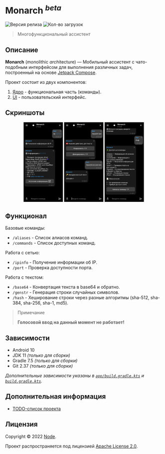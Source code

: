 # Monarch <sup>*beta*</sup> 
![Версия релиза](https://img.shields.io/github/v/release/NodesLab/Monarch?style=flat-square)
![Кол-во загрузок](https://img.shields.io/github/downloads/NodesLab/Monarch/total?style=flat-square)

> Многофункциональный ассистент

## Описание

__Monarch__ (*mon*olithic *arch*itecture) — Мобильный ассистент с чато-подобным интерфейсом для
выполнения различных задач, построенный на основе
[Jetpack Compose](https://developer.android.com/jetpack/compose).

Проект состоит из двух компонентов:

1. [Ядро](app/src/main/java/net/monarch/app/core) - функциональная часть (команды).
2. [UI](app/src/main/java/net/monarch/app/ui) - пользовательский интерфейс.

## Скриншоты

<p align="center">
  <img src="docs/screenshot_1.png" alt="Снимок экрана 2" width="25%" height="25%">
  <img src="docs/screenshot_2.png" alt="Снимок экрана 2" width="25%" height="25%">
  <img src="docs/screenshot_3.png" alt="Снимок экрана 2" width="25%" height="25%">
</p>

## Функционал

Базовые команды:
- `/aliases` - Список алиасов команд.
- `/commands` - Список доступных команд.

Работа с сетью:
- `/ipinfo` - Получение информации об IP.
- `/port` - Проверка доступности порта.

Работа с текстом:
- `/base64` - Конвертация текста в base64 и обратно.
- `/genstr` - Генерация строки случайных символов.
- `/hash` - Хеширование строки через разные алгоритмы (sha-512, sha-384, sha-256, sha-1, md5).

> Примечание
> 
> __Голосовой ввод на данный момент не работает!__

## Зависимости

- Android 10
- JDK 11 *(только для сборки)*
- Gradle 7.5 *(только для сборки)*
- Git 2.37 *(только для сборки)*

*Дополнительные зависимости указаны в [`app/build.gradle.kts`](app/build.gradle.kts) и 
[`build.gradle.kts`](build.gradle.kts).*

## Дополнительная информация

- [TODO-список проекта](todo.md)

## Лицензия

Copyright © 2022 [Node](https://github/TheNodeOrg).

Проект распространяется под лицензией [Apache License 2.0](license).
